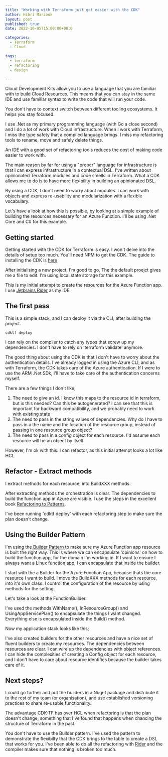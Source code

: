 ```yaml
---
title: "Working with Terraform just got easier with the CDK"
author: Hibri Marzook
layout: post
published: true
date: 2022-10-05T15:00:00+00:0

categories:
  - Terraform
  - Cloud

tags:
  - terraform
  - refactoring
  - design

---
```



 
Cloud Development Kits allow you to use a language that you are familiar with to build Cloud Resources. This means that you can stay in the same IDE and use familiar syntax to write the code that will run your code. 

You don't have to context switch between different tooling ecosystems. It helps you stay focused. 

I  use .Net as my primary programming language (with Go a close second) and I do a lot of work with Cloud infrastructure. When I work with Terraform, I miss the type safety that a compiled language brings. I miss my refactoring tools to rename, move and safely delete things.

 An IDE with a good set of refactoring tools reduces the cost of making code easier to work with. 

The main reason by far for using a "proper" language for infrastructure is that I can express infrastructure in a contextual DSL. I've written about opinionated Terraform modules and code smells in Terraform. What a CDK allows me to do is to have more flexibility in building an opinionated DSL.

By using a CDK, I don't need to worry about modules. I can work with objects and express re-usability and modularization with a flexible vocabulary. 

Let's have a look at how this is possible, by looking at a simple example of building the resources necessary for an Azure Function. I'll be using  .Net Core and C# for this example.

## Getting started
Getting started with the CDK for Terraform is easy. I won't delve into the details of setup too much. 
You'll need NPM to get the CDK. The guide to installing the CDK is [here](https://learn.hashicorp.com/tutorials/terraform/cdktf-install?in=terraform/cdktf)

After initialising a new project, I'm good to go. The the default proejct gives me a file to edit.
I'm using local state storage for this example. 

This is my initial attempt to create the resources for the Azure Function app. I use [Jetbrains Rider](https://www.jetbrains.com/rider/) as my IDE.

## The first pass

<script src="https://gist.github.com/hibri/feea23d9101049b25f968ab6786ec66f.js"></script>

This is a simple stack, and I can deploy it via the CLI, after building the project.
```
cdktf deploy
```

I can rely on the compiler to catch any typos that screw up my dependencies. I don't have to rely on 'terraform validate' anymore.

The good thing about using the CDK is that I don't have to worry about the authentication details. I've already logged in using the Azure CLI, and as with Terraform, the CDK takes care of the Azure authentication. If I were to use the ARM .Net SDk, I'll have to take care of the authentication concerns myself.

There are a few things I don't like;

1. The need to give an id. I know this maps to the resource id in terraform, but is this needed? Can this be autogenerated? I can see that this is important for backward compatibility, and we probably need to work with existing state
2. The need to pass in the string values of dependencies. Why do I have to pass in a the name and the location of the resource group, instead of passing in one resource group object?
3. The need to pass in a config object for each resource. I'd assume each resource will be an object by itself

However, I'm ok with this. I can refactor, as this initial attempt looks a lot like HCL.

## Refactor - Extract methods
I extract methods for each resource, into BuildXXX methods.

<script src="https://gist.github.com/hibri/223156e93a252f64b30a070bbb30557b.js"></script>

After extracting methods the orchestration is clear. The dependencies to build the function app in Azure are visible.
I use the steps in the excellent book [Refactoring to Patterns](https://www.industriallogic.com/xp/refactoring/index.html).

I've been running 'cdktf deploy' with each refactoring step to make sure the plan doesn't change.

## Using the Builder Pattern

I'm using the[ Builder Pattern ](https://refactoring.guru/design-patterns/builder) to make sure my Azure Function app resource is built the right way. This is where we can encapsulate 'opinions' on how to build the function app, for the domain I'm working in. If I want to ensure I always want a Linux function app, I can encapsulate that inside the builder.

I start with the a Builder for the Azure Function App, because thats the core resource I want to build. I move the BuildXXX methods for each resource, into it's own class. I control the configuration of the resource by using methods for the setting.

Let's take a look at the FunctionBuilder. 

<script src="https://gist.github.com/hibri/1ae582a7dfeacf190c2f8827420e23e3.js"></script>

I've used the methods WithName(), InResourceGroup() and UsingAppServicePlan() to encapsulate the things I want changed.  Everything else is encapsulated inside the Build() method. 

Now my application stack looks like this;

<script src="https://gist.github.com/hibri/5e2ce57377d1ebddfaa71237ab95c593.js"></script>

I've also created builders for the other resources and have a nice set of fluent builders to create my resources.
The dependencies between resources are clear. I can wire up the dependencies with object references. I can hide the complexities of creating a Config object for each resource, and I don't have to care about resource identifies because the builder takes care of it.


## Next steps?

I could go further and put the builders in a Nuget package and distribute it to the rest of my team (or organisation), and use established versioning practices to share re-usable functionality.

The advantage CDK-TF has over HCL when refactoring is that the plan doesn't change, something that I've found that happens when chancing the structure of Terraform in the past.

You don't have to use the Builder pattern. I've used the pattern to demonstrate the flexibilty that the CDK brings to the table to create a DSL that works for you. I've been able to do all the refactoring with [Rider](https://www.jetbrains.com/rider/) and the compiler makes sure that nothing is broken too much. 



